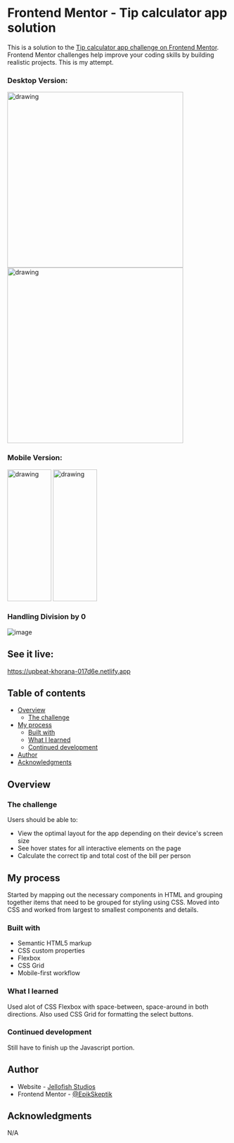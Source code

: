 # Frontend Mentor - Tip calculator app solution

This is a solution to the [Tip calculator app challenge on Frontend Mentor](https://www.frontendmentor.io/challenges/tip-calculator-app-ugJNGbJUX). Frontend Mentor challenges help improve your coding skills by building realistic projects. This is my attempt.

### Desktop Version:
<img src="https://user-images.githubusercontent.com/87247587/128165086-05a25e3b-3b89-4d20-89d6-1aad260e0aaa.png" alt="drawing" width="400"/>
<img src="https://user-images.githubusercontent.com/87247587/128165491-ad07295c-6322-4b99-b266-52531365a24b.png" alt="drawing" width="400"/>


### Mobile Version:
<img src="https://user-images.githubusercontent.com/87247587/128165307-8a0df9ab-c6c8-41fb-bfbb-c5484e9dd7bf.png" alt="drawing" height="300" width="100"/>
<img src="https://user-images.githubusercontent.com/87247587/128165373-6100d760-3dce-40a1-9ee6-917efa8ea2ad.png" alt="drawing" height="300" width="100"/>

### Handling Division by 0
![image](https://user-images.githubusercontent.com/87247587/128165618-33d8de90-6cc8-46ed-a76c-eb2be33c63b9.png)


## See it live:
https://upbeat-khorana-017d6e.netlify.app

## Table of contents

- [Overview](#overview)
  - [The challenge](#the-challenge)
- [My process](#my-process)
  - [Built with](#built-with)
  - [What I learned](#what-i-learned)
  - [Continued development](#continued-development)
- [Author](#author)
- [Acknowledgments](#acknowledgments)

## Overview

### The challenge

Users should be able to:

- View the optimal layout for the app depending on their device's screen size
- See hover states for all interactive elements on the page
- Calculate the correct tip and total cost of the bill per person


## My process
Started by mapping out the necessary components in HTML and grouping together items that need to be grouped for styling using CSS. Moved into CSS and worked from largest to smallest components and details. 

### Built with

- Semantic HTML5 markup
- CSS custom properties
- Flexbox
- CSS Grid
- Mobile-first workflow

### What I learned
Used alot of CSS Flexbox with space-between, space-around in both directions.
Also used CSS Grid for formatting the select buttons.


### Continued development

Still have to finish up the Javascript portion.


## Author

- Website - [Jellofish Studios](https://www.jellofishstudios.com)
- Frontend Mentor - [@EpikSkeptik](https://www.frontendmentor.io/profile/EpikSkeptik)


## Acknowledgments
N/A
